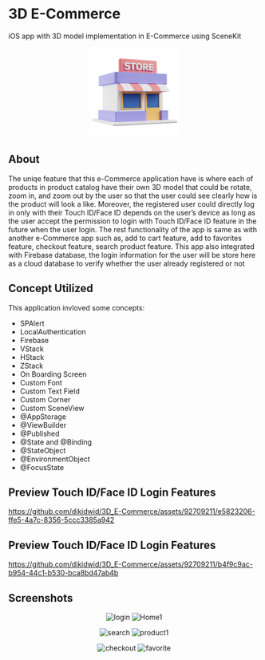 # 3D E-Commerce
iOS app with 3D model implementation in E-Commerce using SceneKit

<p align="center">
  <img src="eCommerce/Assets.xcassets/AppIcon.appiconset/180.png" alt="Icon e-Commerce"/>
</p>

## About
The uniqe feature that this e-Commerce application have is where each of products in product catalog have 
their own 3D model that could be rotate, zoom in, and zoom out by the user so that the user could see clearly
how is the product will look a like. Moreover, the registered user could directly log in only with their Touch ID/Face ID 
depends on the user’s device as long as the user accept the permission to login with Touch ID/Face ID 
feature in the future when the user login. The rest functionality of the app is same as with another e-Commerce app
such as, add to cart feature, add to favorites feature, checkout feature, search product feature. This app also integrated
with Firebase database, the login information for the user will be store here as a cloud database to verify whether the user
already registered or not

## Concept Utilized
This application invloved some concepts:
- SPAlert
- LocalAuthentication
- Firebase
- VStack
- HStack
- ZStack
- On Boarding Screen
- Custom Font
- Custom Text Field
- Custom Corner
- Custom SceneView
- @AppStorage
- @ViewBuilder
- @Published
- @State and @Binding
- @StateObject
- @EnvironmentObject
- @FocusState


## Preview Touch ID/Face ID Login Features


https://github.com/dikidwid/3D_E-Commerce/assets/92709211/e5823206-ffe5-4a7c-8356-5ccc3385a942


## Preview Touch ID/Face ID Login Features


https://github.com/dikidwid/3D_E-Commerce/assets/92709211/b4f9c9ac-b954-44c1-b530-bca8bd47ab4b

## Screenshots

<p align = "center">
<img width="412" alt="login" src="https://github.com/dikidwid/3D_E-Commerce/assets/92709211/3282767f-bee5-4edb-9387-47e3f09d022d">
<img width="412" alt="Home1" src="https://github.com/dikidwid/3D_E-Commerce/assets/92709211/08165737-512e-448a-9fd9-e1e7bc0986e4">
</p>

<p align = "center">
<img width="412" alt="search" src="https://github.com/dikidwid/3D_E-Commerce/assets/92709211/0768e544-c774-4273-8ba0-1d61e7d8f47e">
<img width="412" alt="product1" src="https://github.com/dikidwid/3D_E-Commerce/assets/92709211/dbd27526-ea64-43a2-a5c6-a4b75cba1373">
</p>

<p align = "center">
<img width="412" alt="checkout" src="https://github.com/dikidwid/3D_E-Commerce/assets/92709211/e0d19168-e828-464b-b268-d854103bf4f9">
<img width="412" alt="favorite" src="https://github.com/dikidwid/3D_E-Commerce/assets/92709211/668c6658-2af2-46b1-95b5-de8035111d71">
</p>
